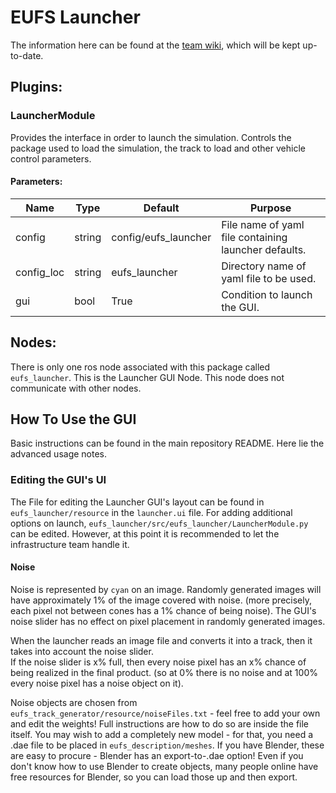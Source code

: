 # EUFS Launcher

The information here can be found at the [team wiki](https://gitlab.com/eufs/resources/wikis/Simulator/Image-To-Track-Conversion), which will be kept up-to-date.

## Plugins:

### LauncherModule
Provides the interface in order to launch the simulation. Controls the package used to load the simulation, the track to load and other vehicle control parameters.

#### Parameters:

| Name | Type | Default | Purpose |
| ----- | ---- |  ------ | ------- |
| config | string | config/eufs_launcher | File name of yaml file containing launcher defaults. |
| config_loc | string | eufs_launcher | Directory name of yaml file to be used. |
| gui | bool | True | Condition to launch the GUI. | 

## Nodes:
There is only one ros node associated with this package called `eufs_launcher`. This is the Launcher GUI Node. This node does not communicate with other nodes.

## How To Use the GUI

Basic instructions can be found in the main repository README.  Here lie the advanced usage notes.

### Editing the GUI's UI

The File for editing the Launcher GUI's layout can be found in `eufs_launcher/resource` in the `launcher.ui` file.
For adding additional options on launch, `eufs_launcher/src/eufs_launcher/LauncherModule.py` can be edited.
However, at this point it is recommended to let the infrastructure team handle it.

#### Noise

Noise is represented by `cyan` on an image.  Randomly generated images will have approximately 1% of the image covered with noise.
(more precisely, each pixel not between cones has a 1% chance of being noise).  The GUI's noise slider has no effect on pixel placement
in randomly generated images.

When the launcher reads an image file and converts it into a track, then it takes into account the noise slider.  
If the noise slider is x% full, then every noise pixel has an x% chance of being realized in the final product.
(so at 0% there is no noise and at 100% every noise pixel has a noise object on it).

Noise objects are chosen from `eufs_track_generator/resource/noiseFiles.txt` - feel free to add your own and edit the weights!
Full instructions are how to do so are inside the file itself.
You may wish to add a completely new model - for that, you need a .dae file to be placed in `eufs_description/meshes`.  If you have Blender,
these are easy to procure - Blender has an export-to-.dae option!  Even if you don't know how to use Blender to create objects, many people
online have free resources for Blender, so you can load those up and then export.
